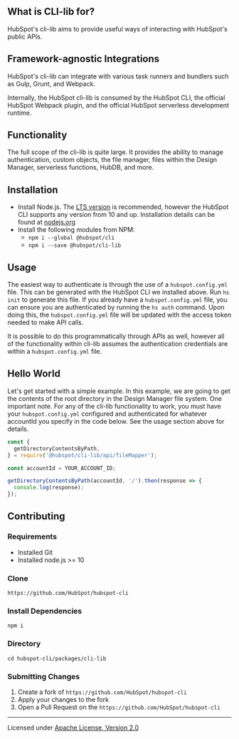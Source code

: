 ## What is CLI-lib for?

HubSpot's cli-lib aims to provide useful ways of interacting with HubSpot's public APIs.

## Framework-agnostic Integrations

HubSpot's cli-lib can integrate with various task runners and bundlers such as Gulp, Grunt, and Webpack.

Internally, the HubSpot cli-lib is consumed by the HubSpot CLI, the official HubSpot Webpack plugin, and the official HubSpot serverless development runtime.

## Functionality

The full scope of the cli-lib is quite large. It provides the ability to manage authentication, custom objects, the file manager, files within the Design Manager, serverless functions, HubDB, and more.

## Installation

- Install Node.js. The [LTS version](https://nodejs.org/en/) is recommended, however the HubSpot CLI supports any version from 10 and up. Installation details can be found at [nodejs.org](https://nodejs.org/en/)
- Install the following modules from NPM:
  - `npm i --global @hubspot/cli`
  - `npm i --save @hubspot/cli-lib`

## Usage

The easiest way to authenticate is through the use of a `hubspot.config.yml` file. This can be generated with the HubSpot CLI we installed above. Run `hs init` to generate this file. If you already have a `hubspot.config.yml` file, you can ensure you are authenticated by running the `hs auth` command. Upon doing this, the `hubspot.config.yml` file will be updated with the access token needed to make API calls.

It is possible to do this programmatically through APIs as well, however all of the functionality within cli-lib assumes the authentication credentials are within a `hubspot.config.yml` file.

## Hello World

Let's get started with a simple example. In this example, we are going to get the contents of the root directory in the Design Manager file system. One important note. For any of the cli-lib functionality to work, you must have your `hubspot.config.yml` configured and authenticated for whatever accountId you specify in the code below. See the usage section above for details.

```js
const {
  getDirectoryContentsByPath,
} = require('@hubspot/cli-lib/api/fileMapper');

const accountId = YOUR_ACCOUNT_ID;

getDirectoryContentsByPath(accountId, '/').then(response => {
  console.log(response);
});
```

## Contributing

### Requirements

- Installed Git
- Installed node.js >= 10

### Clone

`https://github.com/HubSpot/hubspot-cli`

### Install Dependencies

`npm i`

### Directory

`cd hubspot-cli/packages/cli-lib`

### Submitting Changes

1. Create a fork of `https://github.com/HubSpot/hubspot-cli`
2. Apply your changes to the fork
3. Open a Pull Request on the `https://github.com/HubSpot/hubspot-cli`

---

Licensed under [Apache License, Version 2.0](http://www.apache.org/licenses/LICENSE-2.0)
